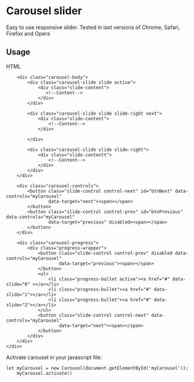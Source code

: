 # Carousel slider
Easy to use responsive slider.
Tested in last versions of Chrome, Safari, Firefox and Opera 

## Usage
HTML
    <div id="myCarousel" class="carousel">
        
        <div class="carousel-body">
            <div class="carousel-slide slide active">
                <div class="slide-content">
                   <!--Content-->
                </div>
            </div>
            
            <div class="carousel-slide slide slide-right next">
                <div class="slide-content">
                    <!--Content-->
                </div>
    
            </div>
            
            <div class="carousel-slide slide slide-right">
                <div class="slide-contentt">
                    <!--Content-->
                </div>
            </div>
        </div>
        
        <div class="carousel-controls">
            <button class="slide-control control-next" id="btnNext" data-controls="myCarousel"
                    data-target="next"><span></span>
            </button>
            <button class="slide-control control-prev" id="btnPrevious" data-controls="myCarousel"
                    data-target="previous" disabled><span></span>
            </button>
        </div>
        
        <div class="carousel-progress">
            <div class="progress-wrapper">
                <button class="slide-control control-prev" disabled data-controls="myCarousel"
                        data-target="previous"><span></span>
                </button>
                <ul>
                    <li class="progress-bullet active"><a href="#" data-slide="0" ></a></li>
                    <li class="progress-bullet"><a href="#" data-slide="1"></a></li>
                    <li class="progress-bullet"><a href="#" data-slide="2"></a></li>
                </ul>
                <button class="slide-control control-next" data-controls="myCarousel"
                        data-target="next"><span></span>
                </button>
            </div>
        </div>
    </div>
    
Activate carousel in your javascript file:

    let myCarousel = new Carousel(document.getElementById('myCarousel'));
        myCarousel.activate()
        
